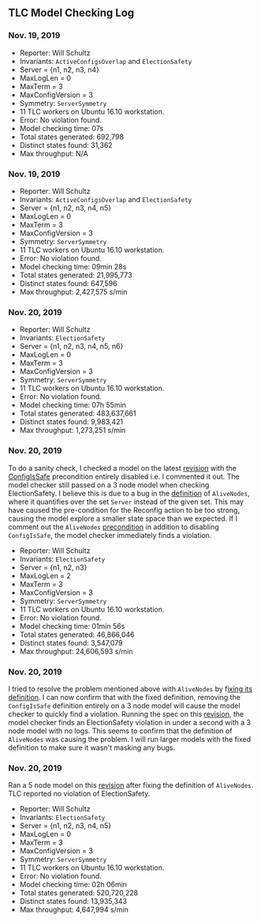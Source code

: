 ## TLC Model Checking Log

### Nov. 19, 2019

- Reporter: Will Schultz
- Invariants: `ActiveConfigsOverlap` and `ElectionSafety`
- Server = {n1, n2, n3, n4}
- MaxLogLen = 0
- MaxTerm = 3
- MaxConfigVersion = 3
- Symmetry: `ServerSymmetry`
- 11 TLC workers on Ubuntu 16.10 workstation.
- Error: No violation found.
- Model checking time: 07s
- Total states generated: 692,798
- Distinct states found: 31,362
- Max throughput: N/A

### Nov. 19, 2019

- Reporter: Will Schultz
- Invariants: `ActiveConfigsOverlap` and `ElectionSafety`
- Server = {n1, n2, n3, n4, n5}
- MaxLogLen = 0
- MaxTerm = 3
- MaxConfigVersion = 3
- Symmetry: `ServerSymmetry`
- 11 TLC workers on Ubuntu 16.10 workstation.
- Error: No violation found.
- Model checking time: 09min 28s
- Total states generated: 21,995,773
- Distinct states found: 647,596
- Max throughput: 2,427,575 s/min

### Nov. 20, 2019

- Reporter: Will Schultz
- Invariants: `ElectionSafety`
- Server = {n1, n2, n3, n4, n5, n6}
- MaxLogLen = 0
- MaxTerm = 3
- MaxConfigVersion = 3
- Symmetry: `ServerSymmetry`
- 11 TLC workers on Ubuntu 16.10 workstation.
- Error: No violation found.
- Model checking time: 07h 55min
- Total states generated: 483,637,661
- Distinct states found: 9,983,421
- Max throughput: 1,273,251 s/min

### Nov. 20, 2019

To do a sanity check, I checked a model on the latest [revision](https://github.com/will62794/mongo-repl-reconfig/blob/1803cce1286dc476efbfcfb97380e6d455b04a00/MongoReplReconfig.tla) with the [ConfigIsSafe](https://github.com/will62794/mongo-repl-reconfig/blob/1803cce1286dc476efbfcfb97380e6d455b04a00/MongoReplReconfig.tla#L270) precondition entirely disabled i.e. I commented it out. The model checker still passed on a 3 node model when checking ElectionSafety. I believe this is due to a bug in the [definition](https://github.com/will62794/mongo-repl-reconfig/blob/1803cce1286dc476efbfcfb97380e6d455b04a00/MongoReplReconfig.tla#L90) of `AliveNodes`, where it quantifies over the set `Server` instead of the given set. This may have caused the pre-condition for the Reconfig action to be too strong, causing the model explore a smaller state space than we expected. If I comment out the `AliveNodes` [precondition](https://github.com/will62794/mongo-repl-reconfig/blob/1803cce1286dc476efbfcfb97380e6d455b04a00/MongoReplReconfig.tla#L275) in addition to disabling `ConfigIsSafe`, the model checker immediately finds a violation.

- Reporter: Will Schultz
- Invariants: `ElectionSafety`
- Server = {n1, n2, n3}
- MaxLogLen = 2
- MaxTerm = 3
- MaxConfigVersion = 3
- Symmetry: `ServerSymmetry`
- 11 TLC workers on Ubuntu 16.10 workstation.
- Error: No violation found.
- Model checking time: 01min 56s
- Total states generated: 46,866,046
- Distinct states found: 3,547,079
- Max throughput: 24,606,593 s/min

### Nov. 20, 2019

I tried to resolve the problem mentioned above with `AliveNodes` by f[ixing its definition](https://github.com/will62794/mongo-repl-reconfig/commit/75c4407258ef63b982ac5ea45c120330b19125df). I can now confirm that with the fixed definition, removing the `ConfigIsSafe` definition entirely on a 3 node model will cause the model checker to quickly find a violation. Running the spec on this [revision](https://github.com/will62794/mongo-repl-reconfig/blob/75c4407258ef63b982ac5ea45c120330b19125df/MongoReplReconfig.tla), the model checker finds an ElectionSafety violation in under a second with a 3 node model with no logs. This seems to confirm that the definition of `AliveNodes` was causing the problem. I will run larger models with the fixed definition to make sure it wasn't masking any bugs.

### Nov. 20, 2019

Ran a 5 node model on this [revision](https://github.com/will62794/mongo-repl-reconfig/tree/c66da514c1eac158d46b6becb7d18f643ca7538f) after fixing the definition of `AliveNodes`. TLC reported no violation of ElectionSafety.

- Reporter: Will Schultz
- Invariants: `ElectionSafety`
- Server = {n1, n2, n3, n4, n5}
- MaxLogLen = 0
- MaxTerm = 3
- MaxConfigVersion = 3
- Symmetry: `ServerSymmetry`
- 11 TLC workers on Ubuntu 16.10 workstation.
- Error: No violation found.
- Model checking time: 02h 06min
- Total states generated: 520,720,228
- Distinct states found: 13,935,343
- Max throughput: 4,647,994 s/min
